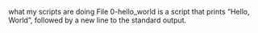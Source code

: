 what my scripts are doing
File 0-hello_world is a script that prints “Hello, World”, followed by a new line to the standard output.
